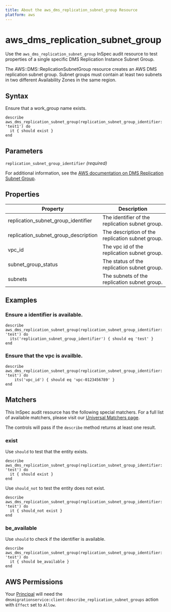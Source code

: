 ```yaml
---
title: About the aws_dms_replication_subnet_group Resource
platform: aws
---
```


# aws_dms_replication_subnet_group

Use the `aws_dms_replication_subnet_group` InSpec audit resource to test properties of a single specific DMS Replication Instance Subnet Group.

The AWS::DMS::ReplicationSubnetGroup resource creates an AWS DMS replication subnet group. Subnet groups must contain at least two subnets in two different Availability Zones in the same region.

## Syntax

Ensure that a work_group name exists.

    describe aws_dms_replication_subnet_group(replication_subnet_group_identifier: 'test1') do
      it { should exist }
    end

## Parameters

`replication_subnet_group_identifier` _(required)_

For additional information, see the [AWS documentation on DMS Replication Subnet Group](https://docs.aws.amazon.com/AWSCloudFormation/latest/UserGuide/aws-resource-dms-replicationsubnetgroup.html).

## Properties

| Property | Description|
| --- | --- |
| replication_subnet_group_identifier | The identifier of the replication subnet group. |
| replication_subnet_group_description | The description of the replication subnet group. |
| vpc_id | The vpc id of the replication subnet group. |
| subnet_group_status | The status of the replication subnet group. |
| subnets | The subnets of the replication subnet group. |

## Examples

### Ensure a identifier is available.
    describe aws_dms_replication_subnet_group(replication_subnet_group_identifier: 'test') do
      its('replication_subnet_group_identifier') { should eq 'test' }
    end

### Ensure that the vpc is availble.
    describe aws_dms_replication_subnet_group(replication_subnet_group_identifier: 'test') do
        its('vpc_id') { should eq 'vpc-0123456789' }
    end

## Matchers

This InSpec audit resource has the following special matchers. For a full list of available matchers, please visit our [Universal Matchers page](https://www.inspec.io/docs/reference/matchers/).

The controls will pass if the `describe` method returns at least one result.

### exist

Use `should` to test that the entity exists.

    describe aws_dms_replication_subnet_group(replication_subnet_group_identifier: 'test') do
      it { should exist }
    end

Use `should_not` to test the entity does not exist.
      
    describe aws_dms_replication_subnet_group(replication_subnet_group_identifier: 'test') do
      it { should_not exist }
    end

### be_available

Use `should` to check if the identifier is available.

    describe aws_dms_replication_subnet_group(replication_subnet_group_identifier: 'test') do
      it { should be_available }
    end

## AWS Permissions

Your [Principal](https://docs.aws.amazon.com/IAM/latest/UserGuide/intro-structure.html#intro-structure-principal) will need the `dmsmigrationservice:client:describe_replication_subnet_groups` action with `Effect` set to `Allow`.